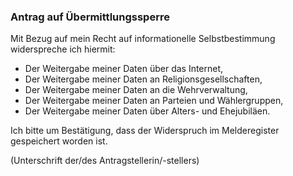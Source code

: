 ### Antrag auf Übermittlungssperre

Mit Bezug auf mein Recht auf informationelle Selbstbestimmung widerspreche ich hiermit:

+ Der Weitergabe meiner Daten über das Internet,
+ Der Weitergabe meiner Daten an Religionsgesellschaften,
+ Der Weitergabe meiner Daten an die Wehrverwaltung,
+ Der Weitergabe meiner Daten an Parteien und Wählergruppen,
+ Der Weitergabe meiner Daten über Alters- und Ehejubiläen.

Ich bitte um Bestätigung, dass der Widerspruch im Melderegister gespeichert worden ist.

(Unterschrift der/des Antragstellerin/-stellers)
